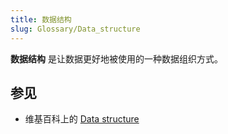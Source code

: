 ```yaml
---
title: 数据结构
slug: Glossary/Data_structure
---
```

**数据结构** 是让数据更好地被使用的一种数据组织方式。

## 参见

- 维基百科上的 [Data structure](https://zh.wikipedia.org/wiki/Data_structure)
